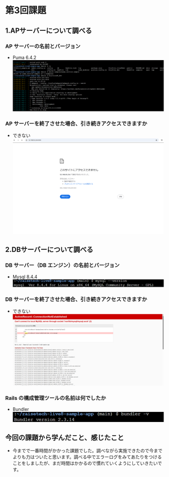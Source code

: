 # 第3回課題
## 1.APサーバーについて調べる
### AP サーバーの名前とバージョン
- Puma 6.4.2 ![AP-name,ver](image-1.png)
### AP サーバーを終了させた場合、引き続きアクセスできますか
- できない ![AP-stop](image-2.png)
## 2.DBサーバーについて調べる
### DB サーバー（DB エンジン）の名前とバージョン
- Mysql 8.4.4 ![DB-name,ver](image.png)
### DB サーバーを終了させた場合、引き続きアクセスできますか
- できない ![DB-stop](image-3.png)
### Rails の構成管理ツールの名前は何でしたか
- Bundler ![Bundler](image-5.png)
## 今回の課題から学んだこと、感じたこと
- 今までで一番時間がかかった課題でした。調べながら実施できたので今までよりも力はついたと思います。調べる中でエラーログをみてあたりをつけることをしましたが、まだ時間はかかるので慣れていくようにしていきたいです。